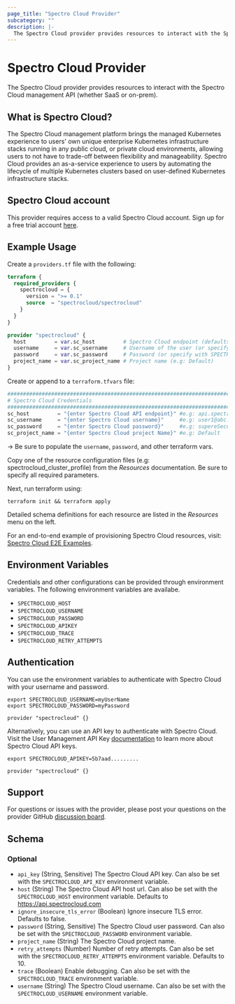 ```yaml
---
page_title: "Spectro Cloud Provider"
subcategory: ""
description: |-
  The Spectro Cloud provider provides resources to interact with the Spectro Cloud management API (whether SaaS or on-prem).
---
```


# Spectro Cloud Provider

The Spectro Cloud provider provides resources to interact with the Spectro Cloud management API (whether SaaS or on-prem).

## What is Spectro Cloud?

The Spectro Cloud management platform brings the managed Kubernetes experience to users' own unique enterprise
Kubernetes infrastructure stacks running in any public cloud, or private cloud environments, allowing users to
not have to trade-off between flexibility and manageability. Spectro Cloud provides an as-a-service experience
to users by automating the lifecycle of multiple Kubernetes clusters based on user-defined Kubernetes
infrastructure stacks.

## Spectro Cloud account

This provider requires access to a valid Spectro Cloud account. Sign up for a free trial account [here](https://www.spectrocloud.com/free-trial/).

## Example Usage

Create a `providers.tf` file with the following:

```terraform
terraform {
  required_providers {
    spectrocloud = {
      version = ">= 0.1"
      source  = "spectrocloud/spectrocloud"
    }
  }
}

provider "spectrocloud" {
  host         = var.sc_host         # Spectro Cloud endpoint (defaults to api.spectrocloud.com)
  username     = var.sc_username     # Username of the user (or specify with SPECTROCLOUD_USERNAME env var)
  password     = var.sc_password     # Password (or specify with SPECTROCLOUD_PASSWORD env var)
  project_name = var.sc_project_name # Project name (e.g: Default)
}
```

Create or append to a `terraform.tfvars` file:

```terraform
##################################################################################
# Spectro Cloud Credentials
##################################################################################
sc_host         = "{enter Spectro Cloud API endpoint}" #e.g: api.spectrocloud.com (for SaaS)
sc_username     = "{enter Spectro Cloud username}"     #e.g: user1@abc.com
sc_password     = "{enter Spectro Cloud password}"     #e.g: supereSecure1!
sc_project_name = "{enter Spectro Cloud project Name}" #e.g: Default
```

->
Be sure to populate the `username`, `password`, and other terraform vars.

Copy one of the resource configuration files (e.g: spectrocloud_cluster_profile) from the _Resources_ documentation. Be sure to specify
all required parameters.

Next, run terraform using:

    terraform init && terraform apply

Detailed schema definitions for each resource are listed in the _Resources_ menu on the left.

For an end-to-end example of provisioning Spectro Cloud resources, visit:
[Spectro Cloud E2E Examples](https://github.com/spectrocloud/terraform-provider-spectrocloud/tree/main/examples/e2e).

## Environment Variables

Credentials and other configurations can be provided through environment variables. The following environment variables are availabe.

- `SPECTROCLOUD_HOST` 
- `SPECTROCLOUD_USERNAME`
- `SPECTROCLOUD_PASSWORD`
- `SPECTROCLOUD_APIKEY`
- `SPECTROCLOUD_TRACE`
- `SPECTROCLOUD_RETRY_ATTEMPTS`


## Authentication
You can use the environment variables to authenticate with Spectro Cloud with your username and password.

```shell
export SPECTROCLOUD_USERNAME=myUserName
export SPECTROCLOUD_PASSWORD=myPassword
```
```hcl
provider "spectrocloud" {}
```

Alternatively, you can use an API key to authenticate with Spectro Cloud. Visit the User Management API Key [documentation](https://docs.spectrocloud.com/user-management/user-authentication/#usingapikey) to learn more about Spectro Cloud API keys.
```shell
export SPECTROCLOUD_APIKEY=5b7aad.........
```
```hcl
provider "spectrocloud" {}
```

## Support

For questions or issues with the provider, please post your questions on the
provider GitHub [discussion board](https://github.com/spectrocloud/terraform-provider-spectrocloud/discussions).

<!-- schema generated by tfplugindocs -->
## Schema

### Optional

- `api_key` (String, Sensitive) The Spectro Cloud API key. Can also be set with the `SPECTROCLOUD_API_KEY` environment variable.
- `host` (String) The Spectro Cloud API host url. Can also be set with the `SPECTROCLOUD_HOST` environment variable. Defaults to https://api.spectrocloud.com
- `ignore_insecure_tls_error` (Boolean) Ignore insecure TLS error. Defaults to false.
- `password` (String, Sensitive) The Spectro Cloud user password. Can also be set with the `SPECTROCLOUD_PASSWORD` environment variable.
- `project_name` (String) The Spectro Cloud project name.
- `retry_attempts` (Number) Number of retry attempts. Can also be set with the `SPECTROCLOUD_RETRY_ATTEMPTS` environment variable. Defaults to 10.
- `trace` (Boolean) Enable debugging. Can also be set with the `SPECTROCLOUD_TRACE` environment variable.
- `username` (String) The Spectro Cloud username. Can also be set with the `SPECTROCLOUD_USERNAME` environment variable.
